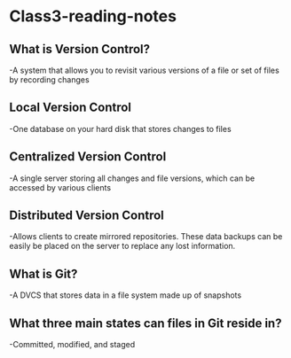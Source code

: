 # Class3-reading-notes

## What is Version Control?
-A system that allows you to revisit various versions of a file or set of files by recording changes

## Local Version Control
-One database on your hard disk that stores changes to files

## Centralized Version Control
-A single server storing all changes and file versions, which can be accessed by various clients

## Distributed Version Control
-Allows clients to create mirrored repositories. These data backups can be easily be placed on the server to replace any lost information.

## What is Git?
-A DVCS that stores data in a file system made up of snapshots

## What three main states can files in Git reside in?
-Committed, modified, and staged
